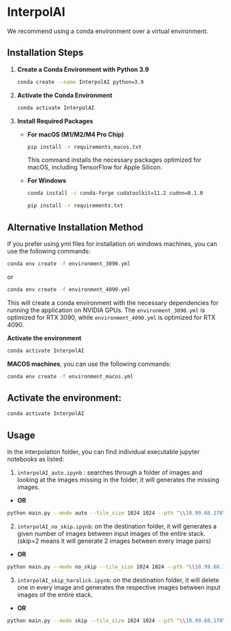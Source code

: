 # InterpolAI

We recommend using a conda environment over a virtual environment.
## Installation Steps

1. **Create a Conda Environment with Python 3.9**
   ```bash
   conda create --name InterpolAI python=3.9
   ```

2. **Activate the Conda Environment**
   ```bash
   conda activate InterpolAI
   ```

3. **Install Required Packages**
   - **For macOS (M1/M2/M4 Pro Chip)**
     ```bash
     pip install -r requirements_macos.txt
     ```
     This command installs the necessary packages optimized for macOS, including TensorFlow for Apple Silicon.

   - **For Windows**
     ```bash
     conda install -c conda-forge cudatoolkit=11.2 cudnn=8.1.0
     ```
     
     ```bash
     pip install -r requirements.txt
     ``` 

## Alternative Installation Method
If you prefer using yml files for installation on windows machines, you can use the following commands:
```bash
conda env create -f environment_3090.yml
```
or 
```bash
conda env create -f environment_4090.yml
```
This will create a conda environment with the necessary dependencies for running the application on NVIDIA GPUs. The `environment_3090.yml` is optimized for RTX 3090, while `environment_4090.yml` is optimized for RTX 4090.

**Activate the environment**
```bash
conda activate InterpolAI
```
**MACOS machines**, you can use the following commands:
```bash
conda env create -f environment_macos.yml
```
## Activate the environment:
```bash
conda activate InterpolAI
```

## Usage
In the interpolation folder, you can find individual executable jupyter notebooks as listed:
1. `interpolAI_auto.ipynb` : searches through a folder of images and looking at the images missing in the folder, it will generates the missing images.
- **OR**
```bash
python main.py --mode auto --tile_size 1024 1024 --pth "\\10.99.68.178\Saurabh\manuscript_figs\data\HE_roi1\authentic\test"
```
2. `interpolAI_no_skip.ipynb`: on the destination folder, it will generates a given number of images between input images of the entire stack. (skip=2 means it will generate 2 images between every image pairs)
- **OR**
```bash
python main.py --mode no_skip --tile_size 1024 1024 --pth "\\10.99.68.178\Saurabh\manuscript_figs\data\HE_roi1\authentic\test" --skip 1 3 5 
```
3. `interpolAI_skip_haralick.ipynb`: on the destination folder, it will delete one in every image and generates the respective images between input images of the entire stack.
- **OR**
```bash
python main.py --mode skip --tile_size 1024 1024 --pth "\\10.99.68.178\Saurabh\manuscript_figs\data\HE_roi1\authentic\test" --skip 1
```